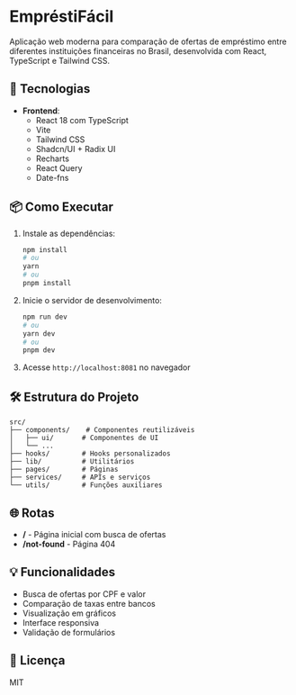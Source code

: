 # EmpréstiFácil

Aplicação web moderna para comparação de ofertas de empréstimo entre diferentes instituições financeiras no Brasil, desenvolvida com React, TypeScript e Tailwind CSS.

## 🚀 Tecnologias

- **Frontend**:
  - React 18 com TypeScript
  - Vite
  - Tailwind CSS
  - Shadcn/UI + Radix UI
  - Recharts
  - React Query
  - Date-fns

## 📦 Como Executar

1. Instale as dependências:
   ```bash
   npm install
   # ou
   yarn
   # ou
   pnpm install
   ```

2. Inicie o servidor de desenvolvimento:
   ```bash
   npm run dev
   # ou
   yarn dev
   # ou
   pnpm dev
   ```

3. Acesse `http://localhost:8081` no navegador

## 🛠️ Estrutura do Projeto

```
src/
├── components/    # Componentes reutilizáveis
│   ├── ui/       # Componentes de UI
│   └── ...
├── hooks/        # Hooks personalizados
├── lib/          # Utilitários
├── pages/        # Páginas
├── services/     # APIs e serviços
└── utils/        # Funções auxiliares
```

## 🌐 Rotas

- **/** - Página inicial com busca de ofertas
- **/not-found** - Página 404

## 💡 Funcionalidades

- Busca de ofertas por CPF e valor
- Comparação de taxas entre bancos
- Visualização em gráficos
- Interface responsiva
- Validação de formulários

## 📝 Licença

MIT
